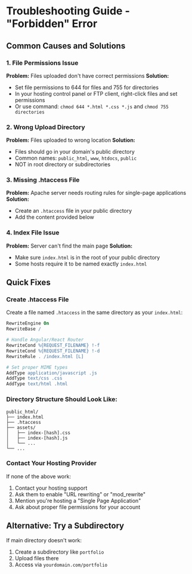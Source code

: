 # Troubleshooting Guide - "Forbidden" Error

## Common Causes and Solutions

### 1. File Permissions Issue
**Problem:** Files uploaded don't have correct permissions
**Solution:** 
- Set file permissions to 644 for files and 755 for directories
- In your hosting control panel or FTP client, right-click files and set permissions
- Or use command: `chmod 644 *.html *.css *.js` and `chmod 755 directories`

### 2. Wrong Upload Directory
**Problem:** Files uploaded to wrong location
**Solution:**
- Files should go in your domain's public directory
- Common names: `public_html`, `www`, `htdocs`, `public`
- NOT in root directory or subdirectories

### 3. Missing .htaccess File
**Problem:** Apache server needs routing rules for single-page applications
**Solution:**
- Create an `.htaccess` file in your public directory
- Add the content provided below

### 4. Index File Issue
**Problem:** Server can't find the main page
**Solution:**
- Make sure `index.html` is in the root of your public directory
- Some hosts require it to be named exactly `index.html`

## Quick Fixes

### Create .htaccess File
Create a file named `.htaccess` in the same directory as your `index.html`:

```apache
RewriteEngine On
RewriteBase /

# Handle Angular/React Router
RewriteCond %{REQUEST_FILENAME} !-f
RewriteCond %{REQUEST_FILENAME} !-d
RewriteRule . /index.html [L]

# Set proper MIME types
AddType application/javascript .js
AddType text/css .css
AddType text/html .html
```

### Directory Structure Should Look Like:
```
public_html/
├── index.html
├── .htaccess
├── assets/
│   ├── index-[hash].css
│   ├── index-[hash].js
│   └── ...
└── ...
```

### Contact Your Hosting Provider
If none of the above work:
1. Contact your hosting support
2. Ask them to enable "URL rewriting" or "mod_rewrite"
3. Mention you're hosting a "Single Page Application"
4. Ask about proper file permissions for your account

## Alternative: Try a Subdirectory
If main directory doesn't work:
1. Create a subdirectory like `portfolio`
2. Upload files there
3. Access via `yourdomain.com/portfolio`